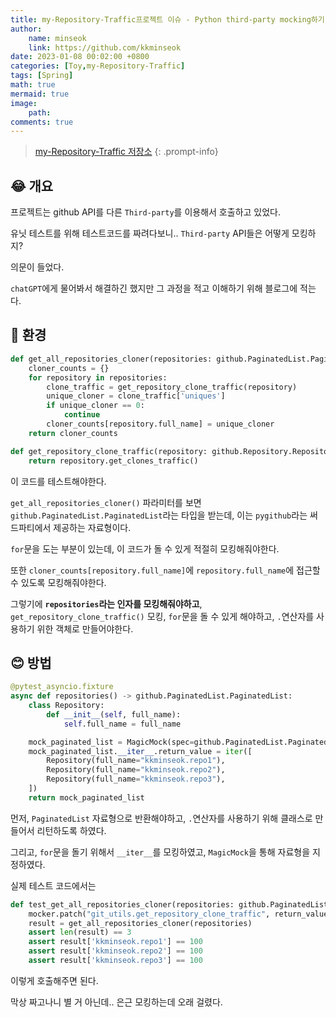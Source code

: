 ```yaml
---
title: my-Repository-Traffic프로젝트 이슈 - Python third-party mocking하기
author: 
    name: minseok
    link: https://github.com/kkminseok
date: 2023-01-08 00:02:00 +0800
categories: [Toy,my-Repository-Traffic]
tags: [Spring]
math: true
mermaid: true
image: 
    path: 
comments: true
---
```


> [my-Repository-Traffic 저장소](https://github.com/kkminseok/my-Repository-Traffic)
{: .prompt-info}

## 😂 개요

프로젝트는 github API를 다른 `Third-party`를 이용해서 호출하고 있었다.

유닛 테스트를 위해 테스트코드를 짜려다보니.. `Third-party` API들은 어떻게 모킹하지?

의문이 들었다.

`chatGPT`에게 물어봐서 해결하긴 했지만 그 과정을 적고 이해하기 위해 블로그에 적는다.

## 🔅 환경

```python
def get_all_repositories_cloner(repositories: github.PaginatedList.PaginatedList) -> dict:
    cloner_counts = {}
    for repository in repositories:
        clone_traffic = get_repository_clone_traffic(repository)
        unique_cloner = clone_traffic['uniques']
        if unique_cloner == 0:
            continue
        cloner_counts[repository.full_name] = unique_cloner
    return cloner_counts

def get_repository_clone_traffic(repository: github.Repository.Repository) -> dict:
    return repository.get_clones_traffic()
```

이 코드를 테스트해야한다.

`get_all_repositories_cloner()` 파라미터를 보면 `github.PaginatedList.PaginatedList`라는 타입을 받는데, 이는 `pygithub`라는 써드파티에서 제공하는 자료형이다.

`for`문을 도는 부분이 있는데, 이 코드가 돌 수 있게 적절히 모킹해줘야한다.

또한 `cloner_counts[repository.full_name]`에 `repository.full_name`에 접근할 수 있도록 모킹해줘야한다.

그렇기에 **`repositories`라는 인자를 모킹해줘야하고**, `get_repository_clone_traffic()` 모킹, `for`문을 돌 수 있게 해야하고,  `.`연산자를 사용하기 위한 객체로 만들어야한다.

## 😊 방법

```python
@pytest_asyncio.fixture
async def repositories() -> github.PaginatedList.PaginatedList:
    class Repository:
        def __init__(self, full_name):
            self.full_name = full_name

    mock_paginated_list = MagicMock(spec=github.PaginatedList.PaginatedList)
    mock_paginated_list.__iter__.return_value = iter([
        Repository(full_name="kkminseok.repo1"),
        Repository(full_name="kkminseok.repo2"),
        Repository(full_name="kkminseok.repo3"),
    ])
    return mock_paginated_list
```

먼저, `PaginatedList` 자료형으로 반환해야하고, `.`연산자를 사용하기 위해 클래스로 만들어서 리턴하도록 하였다.

그리고, `for`문을 돌기 위해서 `__iter__`를 모킹하였고, `MagicMock`을 통해 자료형을 지정하였다.

실제 테스트 코드에서는

```python
def test_get_all_repositories_cloner(repositories: github.PaginatedList.PaginatedList, mocker: MockerFixture):
    mocker.patch("git_utils.get_repository_clone_traffic", return_value={"uniques": 100})
    result = get_all_repositories_cloner(repositories)
    assert len(result) == 3
    assert result['kkminseok.repo1'] == 100
    assert result['kkminseok.repo2'] == 100
    assert result['kkminseok.repo3'] == 100
```

이렇게 호출해주면 된다.

막상 짜고나니 별 거 아닌데.. 은근 모킹하는데 오래 걸렸다.




